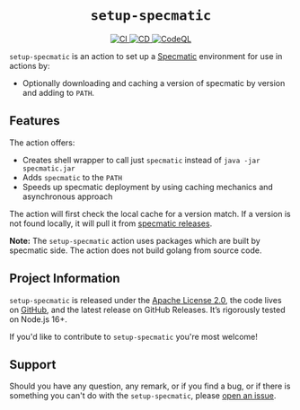 <h1 align="center"><code>setup-specmatic</code></h1>
<p align="center">
  <a href="https://github.com/airslate-oss/setup-specmatic/actions/workflows/ci.yml">
    <img alt="CI" src="https://github.com/airslate-oss/setup-specmatic/actions/workflows/ci.yml/badge.svg">
  </a>
  <a href="https://github.com/airslate-oss/setup-specmatic/actions/workflows/cd.yml">
    <img alt="CD" src="https://github.com/airslate-oss/setup-specmatic/actions/workflows/cd.yml/badge.svg">
  </a>
  <a href="https://github.com/airslate-oss/setup-specmatic/actions/workflows/codeql.yml">
    <img alt="CodeQL" src="https://github.com/airslate-oss/setup-specmatic/actions/workflows/codeql.yml/badge.svg">
  </a>
</p>

`setup-specmatic` is an action to set up a [Specmatic](https://specmatic.in) environment for use in actions by:

- Optionally downloading and caching a version of specmatic by version and adding to `PATH`.

## Features

The action offers:

- Creates shell wrapper to call just `specmatic` instead of `java -jar specmatic.jar`
- Adds `specmatic` to the `PATH`
- Speeds up specmatic deployment by using caching mechanics and asynchronous approach

The action will first check the local cache for a version match.  If a version is not found locally,
it will pull it from [specmatic releases](https://github.com/znsio/specmatic/releases).

**Note:** The `setup-specmatic` action uses packages which are built by specmatic side.
The action does not build golang from source code.

## Project Information

`setup-specmatic` is released under the [Apache License 2.0](https://choosealicense.com/licenses/apache-2.0/),
the code lives on [GitHub](https://github.com/airslate-oss/python-airslate), and the latest release on GitHub Releases.
It’s rigorously tested on Node.js 16+.

If you'd like to contribute to `setup-specmatic` you're most welcome!

## Support

Should you have any question, any remark, or if you find a bug, or if there is something you can't do with the
`setup-specmatic`, please [open an issue](https://github.com/airslate-oss/setup-specmatic/issues).
